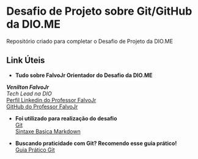 # Desafio de Projeto sobre Git/GitHub da DIO.ME
Repositório criado para completar o Desafio de Projeto da DIO.ME

## Link Úteis

- **Tudo sobre FalvoJr Orientador do Desafio da DIO.ME**<br>

***Venilton FalvoJr***<br>
*Tech Lead na DIO*<br>
[Perfil Linkedin do Professor FalvoJr](https://linkedin.com/in/falvojr)<br>
[GitHub do Professor FalvoJr](https://github.com/falvojr)<br>

- **Foi utilizado para realização do desafio**<br>
[Git](https://git-scm.com/downloads)<br>
[Sintaxe Basica Markdown](markdownguide.org/basic-syntax/)<br>


- **Buscando praticidade com Git? Recomendo esse guia prático!**<br>
[Guia Prático Git](https://rogerdudler.github.io/git-guide/index.pt_BR.html)
